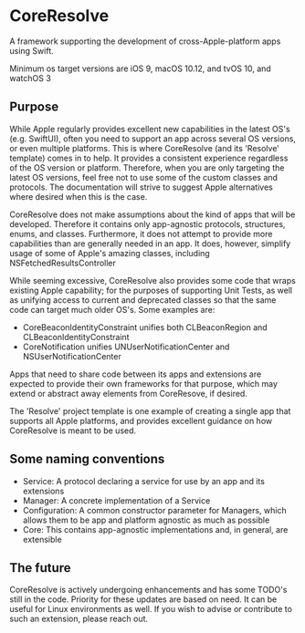 # CoreResolve

A framework supporting the development of cross-Apple-platform apps using Swift.

Minimum os target versions are iOS 9, macOS 10.12, and tvOS 10, and watchOS 3

## Purpose ##

While Apple regularly provides excellent new capabilities in the latest OS's (e.g. SwiftUI), often you need to support an app across several OS versions, or even multiple platforms. This is where CoreResolve (and its 'Resolve' template) comes in to help. It provides a consistent experience regardless of the OS version or platform. Therefore, when you are only targeting the latest OS versions, feel free not to use some of the custom classes and protocols. The documentation will strive to suggest Apple alternatives where desired when this is the case.

CoreResolve does not make assumptions about the kind of apps that will be developed. Therefore it contains only app-agnostic protocols, structures, enums, and classes. Furthermore, it does not attempt to provide more capabilities than are generally needed in an app. It does, however, simplify usage of some of Apple's amazing classes, including NSFetchedResultsController

While seeming excessive, CoreResolve also provides some code that wraps existing Apple capability; for the purposes of supporting Unit Tests, as well as unifying access to current and deprecated classes so that the same code can target much older OS's. Some examples are:
 - CoreBeaconIdentityConstraint unifies both CLBeaconRegion and CLBeaconIdentityConstraint
 - CoreNotification unifies UNUserNotificationCenter and NSUserNotificationCenter

Apps that need to share code between its apps and extensions are expected to provide their own frameworks for that purpose, which may extend or abstract away elements from CoreResove, if desired.

The 'Resolve' project template is one example of creating a single app that supports all Apple platforms, and provides excellent guidance on how CoreResolve is meant to be used.

## Some naming conventions ##

* Service: A protocol declaring a service for use by an app and its extensions
* Manager: A concrete implementation of a Service
* Configuration: A common constructor parameter for Managers, which allows them to be app and platform agnostic as much as possible
* Core: This contains app-agnostic implementations and, in general, are extensible

## The future ##

CoreResolve is actively undergoing enhancements and has some TODO's still in the code. Priority for these updates are based on need. It can be useful for Linux environments as well. If you wish to advise or contribute to such an extension, please reach out.
